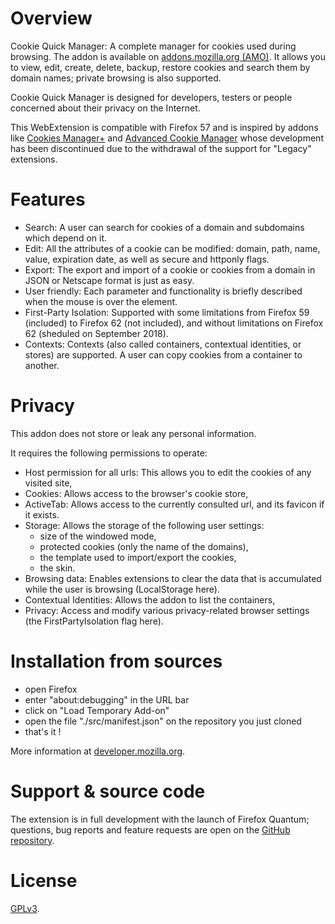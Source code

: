 # Overview

Cookie Quick Manager: A complete manager for cookies used during browsing.
The addon is available on [addons.mozilla.org (AMO)](https://addons.mozilla.org/firefox/addon/cookie-quick-manager/).
It allows you to view, edit, create, delete, backup, restore cookies and search them by domain names;
private browsing is also supported.

Cookie Quick Manager is designed for developers, testers or people
concerned about their privacy on the Internet.

This WebExtension is compatible with Firefox 57 and is inspired by addons like
[Cookies Manager+](https://addons.mozilla.org/fr/firefox/addon/cookies-manager-plus/) and
[Advanced Cookie Manager](https://addons.mozilla.org/fr/firefox/addon/cookie-manager/)
whose development has been discontinued due to the withdrawal of the support for "Legacy" extensions.

# Features

- Search: A user can search for cookies of a domain and subdomains which depend on it.
- Edit: All the attributes of a cookie can be modified: domain, path, name, value,
expiration date, as well as secure and httponly flags.
- Export: The export and import of a cookie or cookies from a domain in JSON or Netscape format is just as easy.
- User friendly: Each parameter and functionality is briefly described when the mouse is over the element.
- First-Party Isolation: Supported with some limitations from Firefox 59 (included) to Firefox 62 (not included),
and without limitations on Firefox 62 (sheduled on September 2018).
- Contexts: Contexts (also called containers, contextual identities, or stores) are supported.
A user can copy cookies from a container to another.

# Privacy

This addon does not store or leak any personal information.

It requires the following permissions to operate:

* Host permission for all urls: This allows you to edit the cookies of any visited site,
* Cookies: Allows access to the browser's cookie store,
* ActiveTab: Allows access to the currently consulted url, and its favicon if it exists.
* Storage: Allows the storage of the following user settings:
    - size of the windowed mode,
    - protected cookies (only the name of the domains),
    - the template used to import/export the cookies,
    - the skin.
* Browsing data: Enables extensions to clear the data that is accumulated while the user is browsing (LocalStorage here).
* Contextual Identities: Allows the addon to list the containers,
* Privacy: Access and modify various privacy-related browser settings (the FirstPartyIsolation flag here).

# Installation from sources

- open Firefox
- enter "about:debugging" in the URL bar
- click on "Load Temporary Add-on"
- open the file "./src/manifest.json" on the repository you just cloned
- that's it !

More information at [developer.mozilla.org](https://developer.mozilla.org/en-US/Add-ons/WebExtensions/Debugging).

# Support & source code

The extension is in full development with the launch of Firefox Quantum;
questions, bug reports and feature requests are open on the
[GitHub repository](https://github.com/ysard/cookie-quick-manager/issues).

# License

[GPLv3](https://github.com/ysard/cookie-quick-manager/blob/master/LICENSE).